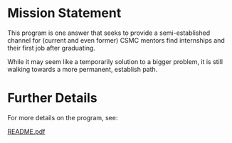 Mission Statement
================================================================================

This program is one answer that seeks to provide a semi-established channel for
(current and even former) CSMC mentors find internships and their first job
after graduating.

While it may seem like a temporarily solution to a bigger problem, it is still
walking towards a more permanent, establish path.


Further Details
================================================================================
For more details on the program, see:

[README.pdf](https://github.com/UTD-Computer-Science-Mentor-Center/alumni-referral-program/blob/main/README.pdf)
